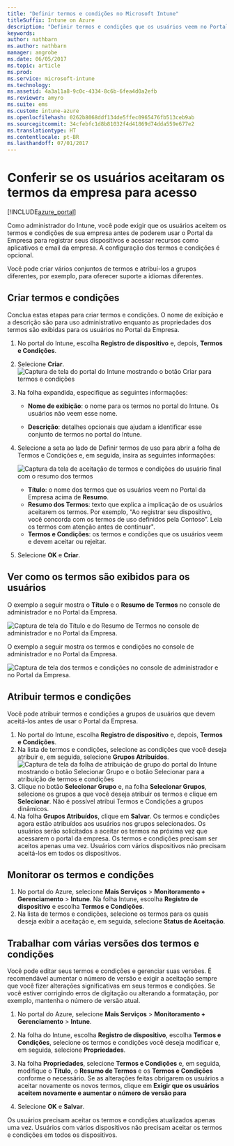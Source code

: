 ```yaml
---
title: "Definir termos e condições no Microsoft Intune"
titleSuffix: Intune on Azure
description: "Definir termos e condições que os usuários veem no Portal da Empresa do Intune. "
keywords: 
author: nathbarn
ms.author: nathbarn
manager: angrobe
ms.date: 06/05/2017
ms.topic: article
ms.prod: 
ms.service: microsoft-intune
ms.technology: 
ms.assetid: 4a3a11a8-9c0c-4334-8c6b-6fea4d0a2efb
ms.reviewer: amyro
ms.suite: ems
ms.custom: intune-azure
ms.openlocfilehash: 0262b8068ddf134de5ffec0965476fb513ceb9ab
ms.sourcegitcommit: 34cfebfc1d8b81032f4d41869d74dda559e677e2
ms.translationtype: HT
ms.contentlocale: pt-BR
ms.lasthandoff: 07/01/2017
---
```

# <a name="ensure-users-accept-company-terms-for-access"></a>Conferir se os usuários aceitaram os termos da empresa para acesso

[!INCLUDE[azure_portal](./includes/azure_portal.md)]

Como administrador do Intune, você pode exigir que os usuários aceitem os termos e condições de sua empresa antes de poderem usar o Portal da Empresa para registrar seus dispositivos e acessar recursos como aplicativos e email da empresa. A configuração dos termos e condições é opcional.

Você pode criar vários conjuntos de termos e atribuí-los a grupos diferentes, por exemplo, para oferecer suporte a idiomas diferentes.

## <a name="create-terms-and-conditions"></a>Criar termos e condições
Conclua estas etapas para criar termos e condições. O nome de exibição e a descrição são para uso administrativo enquanto as propriedades dos termos são exibidas para os usuários no Portal da Empresa.

1. No portal do Intune, escolha **Registro de dispositivo** e, depois, **Termos e Condições**.
2. Selecione **Criar**.
![Captura de tela do portal do Intune mostrando o botão Criar para termos e condições](media/terms-create-terms.png)
3. Na folha expandida, especifique as seguintes informações:

   - **Nome de exibição**: o nome para os termos no portal do Intune. Os usuários não veem esse nome.

   - **Descrição**: detalhes opcionais que ajudam a identificar esse conjunto de termos no portal do Intune.

4. Selecione a seta ao lado de Definir termos de uso para abrir a folha de Termos e Condições e, em seguida, insira as seguintes informações:

   ![Captura da tela de aceitação de termos e condições do usuário final com o resumo dos termos](./media/terms-summary-create.png)

   - **Título**: o nome dos termos que os usuários veem no Portal da Empresa acima de **Resumo**.
   - **Resumo dos Termos**: texto que explica a implicação de os usuários aceitarem os termos. Por exemplo, “Ao registrar seu dispositivo, você concorda com os termos de uso definidos pela Contoso”. Leia os termos com atenção antes de continuar".
   - **Termos e Condições**: os termos e condições que os usuários veem e devem aceitar ou rejeitar.

5. Selecione **OK** e **Criar**.

## <a name="see-how-terms-are-displayed-to-your-users"></a>Ver como os termos são exibidos para os usuários
O exemplo a seguir mostra o **Título** e o **Resumo de Termos** no console de administrador e no Portal da Empresa.

![Captura de tela do Título e do Resumo de Termos no console de administrador e no Portal da Empresa.](./media/terms-summary-terms.png)

O exemplo a seguir mostra os termos e condições no console de administrador e no Portal da Empresa.

![Captura de tela dos termos e condições no console de administrador e no Portal da Empresa.](./media/terms-properties-terms.png)

## <a name="assign-terms-and-conditions"></a>Atribuir termos e condições

Você pode atribuir termos e condições a grupos de usuários que devem aceitá-los antes de usar o Portal da Empresa.

1. No portal do Intune, escolha **Registro de dispositivo** e, depois, **Termos e Condições**.
2. Na lista de termos e condições, selecione as condições que você deseja atribuir e, em seguida, selecione **Grupos Atribuídos**.
![Captura de tela da folha de atribuição de grupo do portal do Intune mostrando o botão Selecionar Grupo e o botão Selecionar para a atribuição de termos e condições](media/terms-assign-groups.png)
3. Clique no botão **Selecionar Grupo** e, na folha **Selecionar Grupos**, selecione os grupos a que você deseja atribuir os termos e clique em **Selecionar**. Não é possível atribui Termos e Condições a grupos dinâmicos.
4. Na folha **Grupos Atribuídos**, clique em **Salvar**.  Os termos e condições agora estão atribuídos aos usuários nos grupos selecionados. Os usuários serão solicitados a aceitar os termos na próxima vez que acessarem o portal da empresa. Os termos e condições precisam ser aceitos apenas uma vez. Usuários com vários dispositivos não precisam aceitá-los em todos os dispositivos.


## <a name="monitor-terms-and-conditions"></a>Monitorar os termos e condições

1. No portal do Azure, selecione **Mais Serviços** > **Monitoramento + Gerenciamento** > **Intune**. Na folha Intune, escolha **Registro de dispositivo** e escolha **Termos e Condições**.
2. Na lista de termos e condições, selecione os termos para os quais deseja exibir a aceitação e, em seguida, selecione **Status de Aceitação**.

## <a name="work-with-multiple-versions-of-terms-and-conditions"></a>Trabalhar com várias versões dos termos e condições
Você pode editar seus termos e condições e gerenciar suas versões. É recomendável aumentar o número de versão e exigir a aceitação sempre que você fizer alterações significativas em seus termos e condições. Se você estiver corrigindo erros de digitação ou alterando a formatação, por exemplo, mantenha o número de versão atual.

1. No portal do Azure, selecione **Mais Serviços** > **Monitoramento + Gerenciamento** > **Intune**.

2. Na folha do Intune, escolha **Registro de dispositivo**, escolha **Termos e Condições**, selecione os termos e condições você deseja modificar e, em seguida, selecione **Propriedades**.

4. Na folha **Propriedades**, selecione **Termos e Condições** e, em seguida, modifique o **Título**, o **Resumo de Termos** e os **Termos e Condições** conforme o necessário. Se as alterações feitas obrigarem os usuários a aceitar novamente os novos termos, clique em **Exigir que os usuários aceitem novamente e aumentar o número de versão para**

4.  Selecione **OK** e **Salvar**.

Os usuários precisam aceitar os termos e condições atualizados apenas uma vez. Usuários com vários dispositivos não precisam aceitar os termos e condições em todos os dispositivos.
